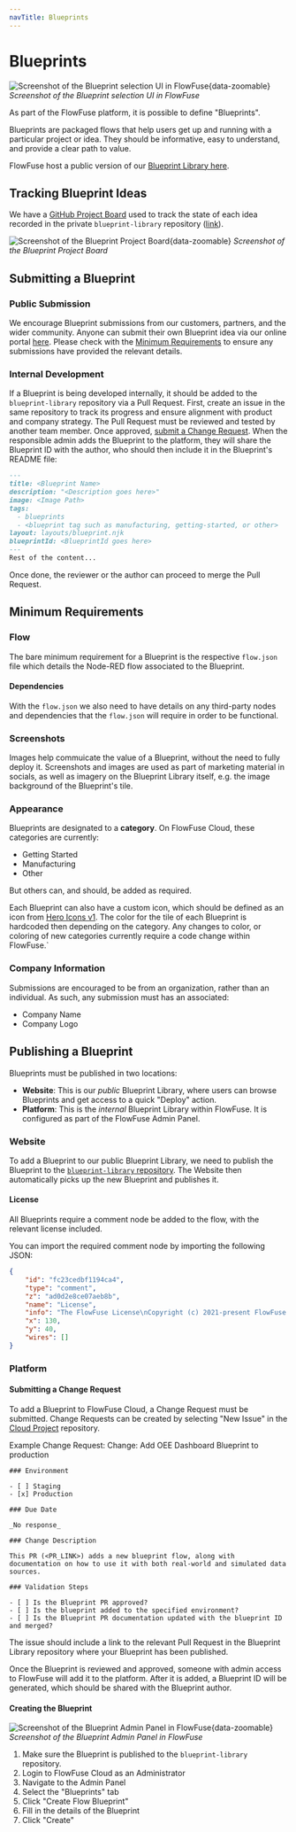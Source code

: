 ```yaml
---
navTitle: Blueprints
---
```

# Blueprints

![Screenshot of the Blueprint selection UI in FlowFuse](../images/development/screenshot-blueprints.png){data-zoomable}
_Screenshot of the Blueprint selection UI in FlowFuse_

As part of the FlowFuse platform, it is possible to define "Blueprints".

Blueprints are packaged flows that help users get up and running with a particular project or idea. They should be informative, easy to understand, and provide a clear path to value.

FlowFuse host a public version of our [Blueprint Library here](https://flowfuse.com/blueprints/).

## Tracking Blueprint Ideas

We have a [GitHub Project Board](https://github.com/orgs/FlowFuse/projects/28/views/1) used to track the state of each idea recorded in the private `blueprint-library` repository ([link](https://github.com/FlowFuse/blueprint-library/issues)).

![Screenshot of the Blueprint Project Board](../images/development/screenshot-blueprints-pm.png){data-zoomable}
_Screenshot of the Blueprint Project Board_

## Submitting a Blueprint

### Public Submission

We encourage Blueprint submissions from our customers, partners, and the wider community. Anyone can submit their own Blueprint idea via our online portal [here](https://flowfuse.com/blueprints/submit/). Please check with the [Minimum Requirements](#minimum-requirements) to ensure any submissions have provided the relevant details.

### Internal Development

If a Blueprint is being developed internally, it should be added to the `blueprint-library` repository via a Pull Request. First, create an issue in the same repository to track its progress and ensure alignment with product and company strategy. The Pull Request must be reviewed and tested by another team member. Once approved, [submit a Change Request](#submitting-a-change-request). When the responsible admin adds the Blueprint to the platform, they will share the Blueprint ID with the author, who should then include it in the Blueprint's README file:

```markdown
---
title: <Blueprint Name>
description: "<Description goes here>"
image: <Image Path>
tags:
  - blueprints
  - <blueprint tag such as manufacturing, getting-started, or other>
layout: layouts/blueprint.njk
blueprintId: <BlueprintId goes here>
---
Rest of the content...
```

Once done, the reviewer or the author can proceed to merge the Pull Request.

## Minimum Requirements

### Flow

The bare minimum requirement for a Blueprint is the respective `flow.json` file which details the Node-RED flow associated to the Blueprint.

#### Dependencies

With the `flow.json` we also need to have details on any third-party nodes and dependencies that the `flow.json` will require in order to be functional.

### Screenshots

Images help commuicate the value of a Blueprint, without the need to fully deploy it. Screenshots and images are used as part of marketing material in socials, as well as imagery on the Blueprint Library itself, e.g. the image background of the Blueprint's tile.

### Appearance

Blueprints are designated to a **category**. On FlowFuse Cloud, these categories are currently:

- Getting Started
- Manufacturing
- Other

But others can, and should, be added as required.

Each Blueprint can also have a custom icon, which should be defined as an icon from [Hero Icons v1](https://v1.heroicons.com/). The color for the tile of each Blueprint is hardcoded then depending on the category. Any changes to color, or coloring of new categories currently require a code change within FlowFuse.`

### Company Information

Submissions are encouraged to be from an organization, rather than an individual. As such, any submission must has an associated:

- Company Name
- Company Logo

## Publishing a Blueprint

Blueprints must be published in two locations:

- **Website**: This is our _public_ Blueprint Library, where users can browse Blueprints and get access to a quick "Deploy" action.
- **Platform**: This is the _internal_ Blueprint Library within FlowFuse. It is configured as part of the FlowFuse Admin Panel.

### Website

To add a Blueprint to our public Blueprint Library, we need to publish the Blueprint to the [`blueprint-library` repository](https://github.com/FlowFuse/blueprint-library). The Website then automatically picks up the new Blueprint and publishes it.

#### License

All Blueprints require a comment node be added to the flow, with the relevant license included.

You can import the required comment node by importing the following JSON:

```json
{
    "id": "fc23cedbf1194ca4",
    "type": "comment",
    "z": "ad0d2e8ce07aeb8b",
    "name": "License",
    "info": "The FlowFuse License\nCopyright (c) 2021-present FlowFuse Inc\n\nWith regard to the FlowFuse Software:\n\nThis software and associated documentation files (the \"Software\") may only be\nused in production, if you (and any entity that you represent) have agreed to,\nand are in compliance with, the FlowFuse Subscription Terms (the \"Terms\"),\nor other agreements governing the use of the Software, as mutually agreed by you\nand FlowFuse Inc (\"FlowFuse\"), and otherwise have a valid FlowFuse Subscription\nfor the active usage. Subject to the foregoing sentence, you are free to modify\nthis Software and publish patches to the Software. You agree that FlowFuse and/or\nits licensors (as applicable) retain all right, title and interest in and to all\nsuch modifications and/or patches, and all such modifications and/or patches may\nonly be used, copied, modified, displayed, distributed, or otherwise exploited\nwith a valid Subscription.\nNotwithstanding the foregoing, you may copy and modify the Software for development\nand testing purposes, without requiring a subscription.  You agree that FlowFuse\nand/or its licensors (as applicable) retain all right, title and interest in and\nto all such modifications.  You are not granted any other rights beyond what is\nexpressly stated herein. Subject to the foregoing, it is forbidden to copy, merge,\npublish, distribute, sublicense, and/or sell the Software.\n\nTHE SOFTWARE IS PROVIDED \"AS IS\", WITHOUT WARRANTY OF ANY KIND, EXPRESS OR\nIMPLIED, INCLUDING BUT NOT LIMITED TO THE WARRANTIES OF MERCHANTABILITY,\nFITNESS FOR A PARTICULAR PURPOSE AND NONINFRINGEMENT. IN NO EVENT SHALL THE\nAUTHORS OR COPYRIGHT HOLDERS BE LIABLE FOR ANY CLAIM, DAMAGES OR OTHER\nLIABILITY, WHETHER IN AN ACTION OF CONTRACT, TORT OR OTHERWISE, ARISING FROM,\nOUT OF OR IN CONNECTION WITH THE SOFTWARE OR THE USE OR OTHER DEALINGS IN THE\nSOFTWARE.\n\nFor all third party components incorporated into the FlowFuse Software, those\ncomponents are licensed under the original license provided by the owner of the\napplicable component.",
    "x": 130,
    "y": 40,
    "wires": []
}
```

### Platform

#### Submitting a Change Request

To add a Blueprint to FlowFuse Cloud, a Change Request must be submitted. Change Requests can be created by selecting "New Issue" in the [Cloud Project](https://github.com/FlowFuse/CloudProject/issues) repository.

Example Change Request: Change: Add OEE Dashboard Blueprint to production
```
### Environment

- [ ] Staging
- [x] Production

### Due Date

_No response_

### Change Description

This PR (<PR_LINK>) adds a new blueprint flow, along with documentation on how to use it with both real-world and simulated data sources.

### Validation Steps

- [ ] Is the Blueprint PR approved?  
- [ ] Is the blueprint added to the specified environment?  
- [ ] Is the Blueprint PR documentation updated with the blueprint ID and merged?
```

The issue should include a link to the relevant Pull Request in the Blueprint Library repository where your Blueprint has been published.

Once the Blueprint is reviewed and approved, someone with admin access to FlowFuse will add it to the platform. After it is added, a Blueprint ID will be generated, which should be shared with the Blueprint author.

#### Creating the Blueprint

![Screenshot of the Blueprint Admin Panel in FlowFuse](../images/development/screenshot-blueprints-admin.png){data-zoomable}
_Screenshot of the Blueprint Admin Panel in FlowFuse_

1. Make sure the Blueprint is published to the `blueprint-library` repository.
2. Login to FlowFuse Cloud as an Administrator
3. Navigate to the Admin Panel
4. Select the "Blueprints" tab
5. Click "Create Flow Blueprint"
6. Fill in the details of the Blueprint
7. Click "Create"
